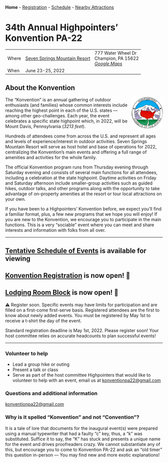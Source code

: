 <!--Todo: figure out how to make justified or fit to width in html or markdown-->

**Home** - [Registration](registration.md) - [Schedule](schedule.md) - [Nearby Attractions](nearby-attractions.md)

# 34th Annual Highpointers’ Konvention PA-22 

|  | | | 
|:---------|:----------|:------|
| Where | [Seven Springs Mountain Resort](https://www.7springs.com) | 777 Water Wheel Dr<br> Champion, PA 15622<br>_[Google Maps](https://goo.gl/maps/qVyLmZVKZUYURZ2d6)_
| When  | June 23-25, 2022 | |

## About the Konvention

<img style="float: right; overflow: auto;" height="100" width="100" src="./highpointers-logo-CO.jpg">

The “Konvention” is an annual gathering of outdoor enthusiasts (and families) whose common interests include reaching the highest point in each of the U.S. states — among other geo-challenges.  Each year, the event celebrates a specific state highpoint which, in 2022, will be Mount Davis, Pennsylvania (_3213 feet_).  

Hundreds of attendees come from across the U.S. and represent all ages and levels of experience/interest in outdoor activities.  Seven Springs Mountain Resort will serve as host hotel and base of operations for 2022, centralizing the Konvention’s main events and offering a full range of amenities and activities for the whole family.   

The official Konvention program runs from Thursday evening through Saturday evening and consists of several main functions for all attendees, including a celebration at the state highpoint.  Daytime activities on Friday and Saturday afternoon include smaller-group activities such as guided hikes, outdoor talks, and other programs along with the opportunity to take advantage of on-property amenities at the resort or tour local attractions on your own. 
 
If you have been to a Highpointers’ Konvention before, we expect you’ll find a familiar format, plus, a few new programs that we hope you will enjoy!  If you are new to the Konvention, we encourage you to participate in the main functions.  This is a very “sociable” event where you can meet and share interests and information with folks from all over. 

-----------

## [Tentative Schedule of Events](schedule.md) is available for viewing

## [Konvention Registration](registration.md) is now open! 📝

## [Lodging Room Block](lodging.md) is now open! 📝

⚠ Register soon. Specific events may have limits for participation and are filled on a first-come first-serve basis. Registered attendees are the first to know about newly added events. You must be registered by May 1st to receive a t-shirt the day of the event.

Standard registration deadline is May 1st, 2022. Please register soon! Your host committee relies on accurate headcounts to plan successful events!

-----------

### Volunteer to help
- Lead a group hike or outing
- Present a talk or class
- Serve as part of the host committee
Highpointers that would like to volunteer to help with an event, email us at [konventionpa22@gmail.com](mailto:konventionpa22@gmail.com)

### Questions and additional information
[konventionpa22@gmail.com](mailto:konventionpa22@gmail.com)


### Why is it spelled “Konvention” and not “Convention”?
It is a tale of lore that documents for the inaugural event(s) were prepared using a manual typewriter that had a faulty “c” key, thus, a “k” was substituted.  Suffice it to say, the “K” has stuck and presents a unique name for the event and drives proofreaders crazy. We cannot substantiate any of this, but encourage you to come to Konvention PA-22 and ask an “old timer” this question in-person — You may find new and more exotic explanations! 
